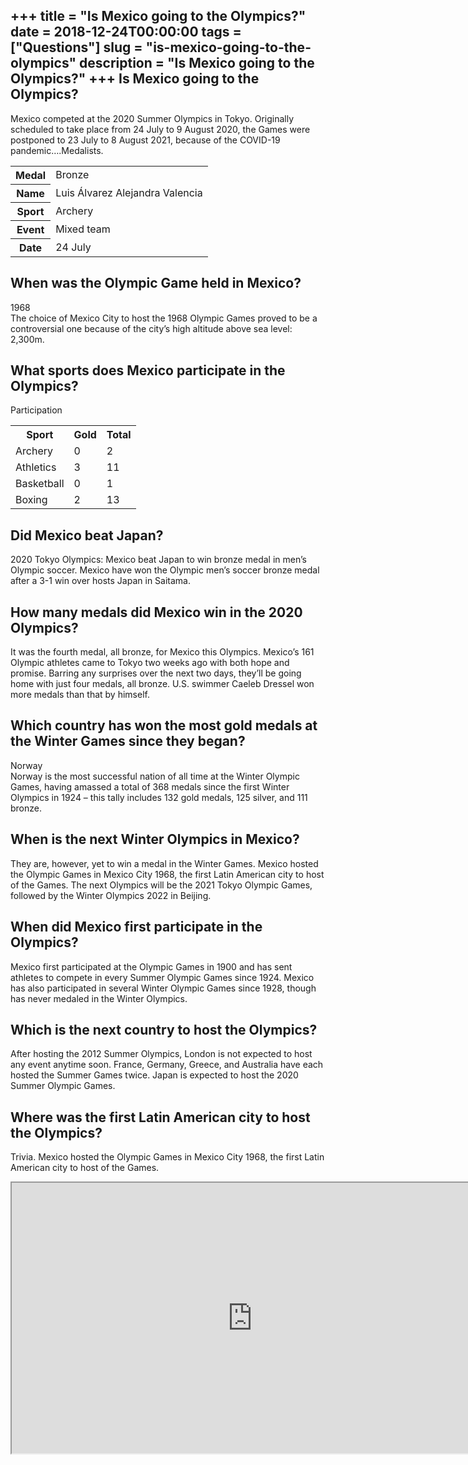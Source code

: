 +++
title = "Is Mexico going to the Olympics?"
date = 2018-12-24T00:00:00
tags = ["Questions"]
slug = "is-mexico-going-to-the-olympics"
description = "Is Mexico going to the Olympics?"
+++
Is Mexico going to the Olympics?
--------------------------------

Mexico competed at the 2020 Summer Olympics in Tokyo. Originally scheduled to take place from 24 July to 9 August 2020, the Games were postponed to 23 July to 8 August 2021, because of the COVID-19 pandemic….Medalists.

<table><tr><th>Medal</th><td>Bronze</td></tr><tr><th>Name</th><td>Luis Álvarez Alejandra Valencia</td></tr><tr><th>Sport</th><td>Archery</td></tr><tr><th>Event</th><td>Mixed team</td></tr><tr><th>Date</th><td>24 July</td></tr></table>

When was the Olympic Game held in Mexico?
-----------------------------------------

1968  
The choice of Mexico City to host the 1968 Olympic Games proved to be a controversial one because of the city’s high altitude above sea level: 2,300m.

What sports does Mexico participate in the Olympics?
----------------------------------------------------

Participation

<table><tr><th>Sport</th><th>Gold</th><th>Total</th></tr><tr><td>Archery</td><td>0</td><td>2</td></tr><tr><td>Athletics</td><td>3</td><td>11</td></tr><tr><td>Basketball</td><td>0</td><td>1</td></tr><tr><td>Boxing</td><td>2</td><td>13</td></tr></table>

Did Mexico beat Japan?
----------------------

2020 Tokyo Olympics: Mexico beat Japan to win bronze medal in men’s Olympic soccer. Mexico have won the Olympic men’s soccer bronze medal after a 3-1 win over hosts Japan in Saitama.

How many medals did Mexico win in the 2020 Olympics?
----------------------------------------------------

It was the fourth medal, all bronze, for Mexico this Olympics. Mexico’s 161 Olympic athletes came to Tokyo two weeks ago with both hope and promise. Barring any surprises over the next two days, they’ll be going home with just four medals, all bronze. U.S. swimmer Caeleb Dressel won more medals than that by himself.

Which country has won the most gold medals at the Winter Games since they began?
--------------------------------------------------------------------------------

Norway  
Norway is the most successful nation of all time at the Winter Olympic Games, having amassed a total of 368 medals since the first Winter Olympics in 1924 – this tally includes 132 gold medals, 125 silver, and 111 bronze.

When is the next Winter Olympics in Mexico?
-------------------------------------------

They are, however, yet to win a medal in the Winter Games. Mexico hosted the Olympic Games in Mexico City 1968, the first Latin American city to host of the Games. The next Olympics will be the 2021 Tokyo Olympic Games, followed by the Winter Olympics 2022 in Beijing.

When did Mexico first participate in the Olympics?
--------------------------------------------------

Mexico first participated at the Olympic Games in 1900 and has sent athletes to compete in every Summer Olympic Games since 1924. Mexico has also participated in several Winter Olympic Games since 1928, though has never medaled in the Winter Olympics.

Which is the next country to host the Olympics?
-----------------------------------------------

After hosting the 2012 Summer Olympics, London is not expected to host any event anytime soon. France, Germany, Greece, and Australia have each hosted the Summer Games twice. Japan is expected to host the 2020 Summer Olympic Games.

Where was the first Latin American city to host the Olympics?
-------------------------------------------------------------

Trivia. Mexico hosted the Olympic Games in Mexico City 1968, the first Latin American city to host of the Games.

<iframe allow="accelerometer; autoplay; clipboard-write; encrypted-media; gyroscope; picture-in-picture" allowfullscreen="" class="__youtube_prefs__  epyt-is-override  no-lazyload" data-no-lazy="1" data-origheight="433" data-origwidth="770" data-skipgform_ajax_framebjll="" height="433" id="_ytid_12035" loading="lazy" src="https://www.youtube.com/embed/U-rBxNHd2fI?enablejsapi=1&autoplay=0&cc_load_policy=0&cc_lang_pref=&iv_load_policy=1&loop=0&modestbranding=0&rel=1&fs=1&playsinline=0&autohide=2&theme=dark&color=red&controls=1&" title="YouTube player" width="770"></iframe>